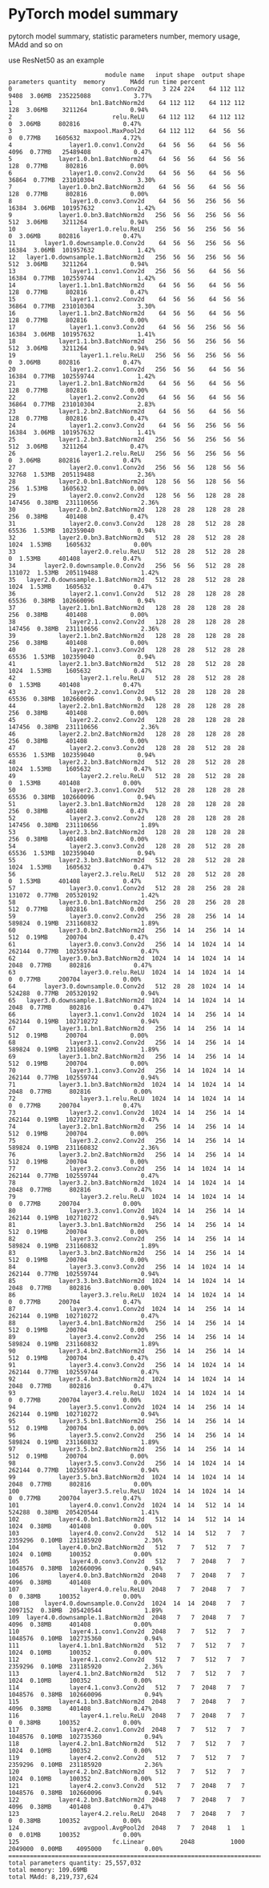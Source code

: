 # PyTorch model summary
pytorch model summary, statistic parameters number, memory usage, MAdd and so on

use ResNet50 as an example

                               module name   input shape  output shape  parameters quantity  memory       MAdd run time percent
    0                         conv1.Conv2d     3 224 224    64 112 112                 9408  3.06MB  235225088            3.77%
    1                      bn1.BatchNorm2d    64 112 112    64 112 112                  128  3.06MB    3211264            0.94%
    2                            relu.ReLU    64 112 112    64 112 112                    0  3.06MB     802816            0.47%
    3                    maxpool.MaxPool2d    64 112 112    64  56  56                    0  0.77MB    1605632            4.72%
    4                layer1.0.conv1.Conv2d    64  56  56    64  56  56                 4096  0.77MB   25489408            0.47%
    5             layer1.0.bn1.BatchNorm2d    64  56  56    64  56  56                  128  0.77MB     802816            0.00%
    6                layer1.0.conv2.Conv2d    64  56  56    64  56  56                36864  0.77MB  231010304            3.30%
    7             layer1.0.bn2.BatchNorm2d    64  56  56    64  56  56                  128  0.77MB     802816            0.00%
    8                layer1.0.conv3.Conv2d    64  56  56   256  56  56                16384  3.06MB  101957632            1.42%
    9             layer1.0.bn3.BatchNorm2d   256  56  56   256  56  56                  512  3.06MB    3211264            0.94%
    10                  layer1.0.relu.ReLU   256  56  56   256  56  56                    0  3.06MB     802816            0.47%
    11        layer1.0.downsample.0.Conv2d    64  56  56   256  56  56                16384  3.06MB  101957632            1.42%
    12   layer1.0.downsample.1.BatchNorm2d   256  56  56   256  56  56                  512  3.06MB    3211264            0.94%
    13               layer1.1.conv1.Conv2d   256  56  56    64  56  56                16384  0.77MB  102559744            1.42%
    14            layer1.1.bn1.BatchNorm2d    64  56  56    64  56  56                  128  0.77MB     802816            0.47%
    15               layer1.1.conv2.Conv2d    64  56  56    64  56  56                36864  0.77MB  231010304            3.30%
    16            layer1.1.bn2.BatchNorm2d    64  56  56    64  56  56                  128  0.77MB     802816            0.00%
    17               layer1.1.conv3.Conv2d    64  56  56   256  56  56                16384  3.06MB  101957632            1.41%
    18            layer1.1.bn3.BatchNorm2d   256  56  56   256  56  56                  512  3.06MB    3211264            0.94%
    19                  layer1.1.relu.ReLU   256  56  56   256  56  56                    0  3.06MB     802816            0.47%
    20               layer1.2.conv1.Conv2d   256  56  56    64  56  56                16384  0.77MB  102559744            1.42%
    21            layer1.2.bn1.BatchNorm2d    64  56  56    64  56  56                  128  0.77MB     802816            0.00%
    22               layer1.2.conv2.Conv2d    64  56  56    64  56  56                36864  0.77MB  231010304            2.83%
    23            layer1.2.bn2.BatchNorm2d    64  56  56    64  56  56                  128  0.77MB     802816            0.47%
    24               layer1.2.conv3.Conv2d    64  56  56   256  56  56                16384  3.06MB  101957632            1.41%
    25            layer1.2.bn3.BatchNorm2d   256  56  56   256  56  56                  512  3.06MB    3211264            0.47%
    26                  layer1.2.relu.ReLU   256  56  56   256  56  56                    0  3.06MB     802816            0.47%
    27               layer2.0.conv1.Conv2d   256  56  56   128  56  56                32768  1.53MB  205119488            2.36%
    28            layer2.0.bn1.BatchNorm2d   128  56  56   128  56  56                  256  1.53MB    1605632            0.00%
    29               layer2.0.conv2.Conv2d   128  56  56   128  28  28               147456  0.38MB  231110656            2.36%
    30            layer2.0.bn2.BatchNorm2d   128  28  28   128  28  28                  256  0.38MB     401408            0.47%
    31               layer2.0.conv3.Conv2d   128  28  28   512  28  28                65536  1.53MB  102359040            0.94%
    32            layer2.0.bn3.BatchNorm2d   512  28  28   512  28  28                 1024  1.53MB    1605632            0.00%
    33                  layer2.0.relu.ReLU   512  28  28   512  28  28                    0  1.53MB     401408            0.47%
    34        layer2.0.downsample.0.Conv2d   256  56  56   512  28  28               131072  1.53MB  205119488            1.42%
    35   layer2.0.downsample.1.BatchNorm2d   512  28  28   512  28  28                 1024  1.53MB    1605632            0.47%
    36               layer2.1.conv1.Conv2d   512  28  28   128  28  28                65536  0.38MB  102660096            0.94%
    37            layer2.1.bn1.BatchNorm2d   128  28  28   128  28  28                  256  0.38MB     401408            0.00%
    38               layer2.1.conv2.Conv2d   128  28  28   128  28  28               147456  0.38MB  231110656            2.36%
    39            layer2.1.bn2.BatchNorm2d   128  28  28   128  28  28                  256  0.38MB     401408            0.00%
    40               layer2.1.conv3.Conv2d   128  28  28   512  28  28                65536  1.53MB  102359040            0.94%
    41            layer2.1.bn3.BatchNorm2d   512  28  28   512  28  28                 1024  1.53MB    1605632            0.47%
    42                  layer2.1.relu.ReLU   512  28  28   512  28  28                    0  1.53MB     401408            0.47%
    43               layer2.2.conv1.Conv2d   512  28  28   128  28  28                65536  0.38MB  102660096            0.94%
    44            layer2.2.bn1.BatchNorm2d   128  28  28   128  28  28                  256  0.38MB     401408            0.00%
    45               layer2.2.conv2.Conv2d   128  28  28   128  28  28               147456  0.38MB  231110656            2.36%
    46            layer2.2.bn2.BatchNorm2d   128  28  28   128  28  28                  256  0.38MB     401408            0.00%
    47               layer2.2.conv3.Conv2d   128  28  28   512  28  28                65536  1.53MB  102359040            0.94%
    48            layer2.2.bn3.BatchNorm2d   512  28  28   512  28  28                 1024  1.53MB    1605632            0.47%
    49                  layer2.2.relu.ReLU   512  28  28   512  28  28                    0  1.53MB     401408            0.00%
    50               layer2.3.conv1.Conv2d   512  28  28   128  28  28                65536  0.38MB  102660096            0.94%
    51            layer2.3.bn1.BatchNorm2d   128  28  28   128  28  28                  256  0.38MB     401408            0.47%
    52               layer2.3.conv2.Conv2d   128  28  28   128  28  28               147456  0.38MB  231110656            1.89%
    53            layer2.3.bn2.BatchNorm2d   128  28  28   128  28  28                  256  0.38MB     401408            0.00%
    54               layer2.3.conv3.Conv2d   128  28  28   512  28  28                65536  1.53MB  102359040            0.94%
    55            layer2.3.bn3.BatchNorm2d   512  28  28   512  28  28                 1024  1.53MB    1605632            0.47%
    56                  layer2.3.relu.ReLU   512  28  28   512  28  28                    0  1.53MB     401408            0.47%
    57               layer3.0.conv1.Conv2d   512  28  28   256  28  28               131072  0.77MB  205320192            1.42%
    58            layer3.0.bn1.BatchNorm2d   256  28  28   256  28  28                  512  0.77MB     802816            0.00%
    59               layer3.0.conv2.Conv2d   256  28  28   256  14  14               589824  0.19MB  231160832            1.89%
    60            layer3.0.bn2.BatchNorm2d   256  14  14   256  14  14                  512  0.19MB     200704            0.47%
    61               layer3.0.conv3.Conv2d   256  14  14  1024  14  14               262144  0.77MB  102559744            0.47%
    62            layer3.0.bn3.BatchNorm2d  1024  14  14  1024  14  14                 2048  0.77MB     802816            0.47%
    63                  layer3.0.relu.ReLU  1024  14  14  1024  14  14                    0  0.77MB     200704            0.00%
    64        layer3.0.downsample.0.Conv2d   512  28  28  1024  14  14               524288  0.77MB  205320192            0.94%
    65   layer3.0.downsample.1.BatchNorm2d  1024  14  14  1024  14  14                 2048  0.77MB     802816            0.47%
    66               layer3.1.conv1.Conv2d  1024  14  14   256  14  14               262144  0.19MB  102710272            0.94%
    67            layer3.1.bn1.BatchNorm2d   256  14  14   256  14  14                  512  0.19MB     200704            0.00%
    68               layer3.1.conv2.Conv2d   256  14  14   256  14  14               589824  0.19MB  231160832            1.89%
    69            layer3.1.bn2.BatchNorm2d   256  14  14   256  14  14                  512  0.19MB     200704            0.00%
    70               layer3.1.conv3.Conv2d   256  14  14  1024  14  14               262144  0.77MB  102559744            0.94%
    71            layer3.1.bn3.BatchNorm2d  1024  14  14  1024  14  14                 2048  0.77MB     802816            0.00%
    72                  layer3.1.relu.ReLU  1024  14  14  1024  14  14                    0  0.77MB     200704            0.47%
    73               layer3.2.conv1.Conv2d  1024  14  14   256  14  14               262144  0.19MB  102710272            0.47%
    74            layer3.2.bn1.BatchNorm2d   256  14  14   256  14  14                  512  0.19MB     200704            0.00%
    75               layer3.2.conv2.Conv2d   256  14  14   256  14  14               589824  0.19MB  231160832            2.36%
    76            layer3.2.bn2.BatchNorm2d   256  14  14   256  14  14                  512  0.19MB     200704            0.00%
    77               layer3.2.conv3.Conv2d   256  14  14  1024  14  14               262144  0.77MB  102559744            0.47%
    78            layer3.2.bn3.BatchNorm2d  1024  14  14  1024  14  14                 2048  0.77MB     802816            0.47%
    79                  layer3.2.relu.ReLU  1024  14  14  1024  14  14                    0  0.77MB     200704            0.00%
    80               layer3.3.conv1.Conv2d  1024  14  14   256  14  14               262144  0.19MB  102710272            0.94%
    81            layer3.3.bn1.BatchNorm2d   256  14  14   256  14  14                  512  0.19MB     200704            0.00%
    82               layer3.3.conv2.Conv2d   256  14  14   256  14  14               589824  0.19MB  231160832            1.89%
    83            layer3.3.bn2.BatchNorm2d   256  14  14   256  14  14                  512  0.19MB     200704            0.00%
    84               layer3.3.conv3.Conv2d   256  14  14  1024  14  14               262144  0.77MB  102559744            0.94%
    85            layer3.3.bn3.BatchNorm2d  1024  14  14  1024  14  14                 2048  0.77MB     802816            0.00%
    86                  layer3.3.relu.ReLU  1024  14  14  1024  14  14                    0  0.77MB     200704            0.47%
    87               layer3.4.conv1.Conv2d  1024  14  14   256  14  14               262144  0.19MB  102710272            0.47%
    88            layer3.4.bn1.BatchNorm2d   256  14  14   256  14  14                  512  0.19MB     200704            0.00%
    89               layer3.4.conv2.Conv2d   256  14  14   256  14  14               589824  0.19MB  231160832            1.89%
    90            layer3.4.bn2.BatchNorm2d   256  14  14   256  14  14                  512  0.19MB     200704            0.47%
    91               layer3.4.conv3.Conv2d   256  14  14  1024  14  14               262144  0.77MB  102559744            0.47%
    92            layer3.4.bn3.BatchNorm2d  1024  14  14  1024  14  14                 2048  0.77MB     802816            0.47%
    93                  layer3.4.relu.ReLU  1024  14  14  1024  14  14                    0  0.77MB     200704            0.00%
    94               layer3.5.conv1.Conv2d  1024  14  14   256  14  14               262144  0.19MB  102710272            0.94%
    95            layer3.5.bn1.BatchNorm2d   256  14  14   256  14  14                  512  0.19MB     200704            0.00%
    96               layer3.5.conv2.Conv2d   256  14  14   256  14  14               589824  0.19MB  231160832            1.89%
    97            layer3.5.bn2.BatchNorm2d   256  14  14   256  14  14                  512  0.19MB     200704            0.00%
    98               layer3.5.conv3.Conv2d   256  14  14  1024  14  14               262144  0.77MB  102559744            0.94%
    99            layer3.5.bn3.BatchNorm2d  1024  14  14  1024  14  14                 2048  0.77MB     802816            0.00%
    100                 layer3.5.relu.ReLU  1024  14  14  1024  14  14                    0  0.77MB     200704            0.47%
    101              layer4.0.conv1.Conv2d  1024  14  14   512  14  14               524288  0.38MB  205420544            1.41%
    102           layer4.0.bn1.BatchNorm2d   512  14  14   512  14  14                 1024  0.38MB     401408            0.00%
    103              layer4.0.conv2.Conv2d   512  14  14   512   7   7              2359296  0.10MB  231185920            2.36%
    104           layer4.0.bn2.BatchNorm2d   512   7   7   512   7   7                 1024  0.10MB     100352            0.00%
    105              layer4.0.conv3.Conv2d   512   7   7  2048   7   7              1048576  0.38MB  102660096            0.94%
    106           layer4.0.bn3.BatchNorm2d  2048   7   7  2048   7   7                 4096  0.38MB     401408            0.00%
    107                 layer4.0.relu.ReLU  2048   7   7  2048   7   7                    0  0.38MB     100352            0.00%
    108       layer4.0.downsample.0.Conv2d  1024  14  14  2048   7   7              2097152  0.38MB  205420544            1.89%
    109  layer4.0.downsample.1.BatchNorm2d  2048   7   7  2048   7   7                 4096  0.38MB     401408            0.00%
    110              layer4.1.conv1.Conv2d  2048   7   7   512   7   7              1048576  0.10MB  102735360            0.94%
    111           layer4.1.bn1.BatchNorm2d   512   7   7   512   7   7                 1024  0.10MB     100352            0.00%
    112              layer4.1.conv2.Conv2d   512   7   7   512   7   7              2359296  0.10MB  231185920            2.36%
    113           layer4.1.bn2.BatchNorm2d   512   7   7   512   7   7                 1024  0.10MB     100352            0.00%
    114              layer4.1.conv3.Conv2d   512   7   7  2048   7   7              1048576  0.38MB  102660096            0.94%
    115           layer4.1.bn3.BatchNorm2d  2048   7   7  2048   7   7                 4096  0.38MB     401408            0.47%
    116                 layer4.1.relu.ReLU  2048   7   7  2048   7   7                    0  0.38MB     100352            0.00%
    117              layer4.2.conv1.Conv2d  2048   7   7   512   7   7              1048576  0.10MB  102735360            0.94%
    118           layer4.2.bn1.BatchNorm2d   512   7   7   512   7   7                 1024  0.10MB     100352            0.00%
    119              layer4.2.conv2.Conv2d   512   7   7   512   7   7              2359296  0.10MB  231185920            2.36%
    120           layer4.2.bn2.BatchNorm2d   512   7   7   512   7   7                 1024  0.10MB     100352            0.00%
    121              layer4.2.conv3.Conv2d   512   7   7  2048   7   7              1048576  0.38MB  102660096            0.94%
    122           layer4.2.bn3.BatchNorm2d  2048   7   7  2048   7   7                 4096  0.38MB     401408            0.47%
    123                 layer4.2.relu.ReLU  2048   7   7  2048   7   7                    0  0.38MB     100352            0.00%
    124                  avgpool.AvgPool2d  2048   7   7  2048   1   1                    0  0.01MB     100352            0.00%
    125                          fc.Linear          2048          1000              2049000  0.00MB    4095000            0.00%
    ===========================================================================================================================
    total parameters quantity: 25,557,032
    total memory: 109.69MB
    total MAdd: 8,219,737,624

